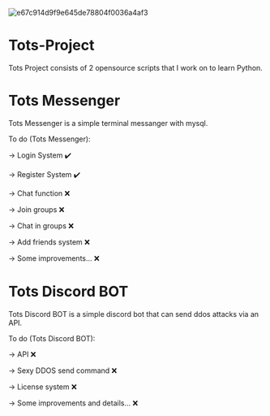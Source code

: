 ![e67c914d9f9e645de78804f0036a4af3](https://user-images.githubusercontent.com/65610893/119859062-b36aa680-bf1d-11eb-8581-7bda734541a4.png)
# Tots-Project
Tots Project consists of 2 opensource scripts that I work on to learn Python.

# Tots Messenger
Tots Messenger is a simple terminal messanger with mysql.

To do (Tots Messenger):

-> Login System ✔️

-> Register System ✔️

-> Chat function ❌

-> Join groups ❌

-> Chat in groups ❌

-> Add friends system ❌

-> Some improvements... ❌

# Tots Discord BOT

Tots Discord BOT is a simple discord bot that can send ddos attacks via an API.

To do (Tots Discord BOT):

-> API ❌

-> Sexy DDOS send command ❌

-> License system ❌

-> Some improvements and details... ❌

